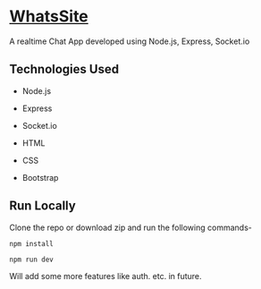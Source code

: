 # [WhatsSite](https://whatssite.herokuapp.com/)

A realtime Chat App developed using Node.js, Express, Socket.io

## Technologies Used

* Node.js

* Express

* Socket.io

* HTML

* CSS

* Bootstrap

## Run Locally

Clone the repo or download zip and run the following commands-

`npm install`

`npm run dev`


Will add some more features like auth. etc. in future.

